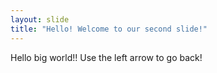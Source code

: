 ```yaml
---
layout: slide
title: "Hello! Welcome to our second slide!"
---
```

Hello big world!!
Use the left arrow to go back!
